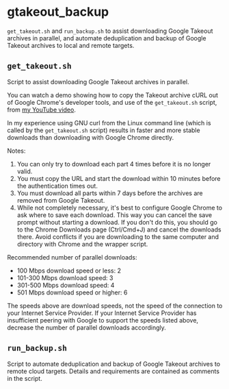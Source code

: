 # gtakeout_backup

`get_takeout.sh` and `run_backup.sh` to assist downloading Google Takeout archives in parallel, and automate deduplication and backup of Google Takeout archives to local and remote targets.

## `get_takeout.sh`

Script to assist downloading Google Takeout archives in parallel.

You can watch a demo showing how to copy the Takeout archive cURL out of Google Chrome's developer tools, and use of the `get_takeout.sh` script, from [my YouTube video](https://youtu.be/CGAS24k1PQE).

In my experience using GNU curl from the Linux command line (which is called by the `get_takeout.sh` script) results in faster and more stable downloads than downloading with Google Chrome directly.

Notes:
1. You can only try to download each part 4 times before it is no longer valid.
2. You must copy the URL and start the download within 10 minutes before the authentication times out.
3. You must download all parts within 7 days before the archives are removed from Google Takeout.
4. While not completely necessary, it's best to configure Google Chrome to ask where to save each download. This way you can cancel the save prompt without starting a download. If you don't do this, you should go to the Chrome Downloads page (Ctrl/Cmd+J) and cancel the downloads there. Avoid conflicts if you are downloading to the same computer and directory with Chrome and the wrapper script.

Recommended number of parallel downloads:
* 100 Mbps download speed or less: 2
* 101-300 Mbps download speed: 3
* 301-500 Mbps download speed: 4
* 501 Mbps download speed or higher: 6

The speeds above are download speeds, not the speed of the connection to your Internet Service Provider. If your Internet Service Provider has insufficient peering with Google to support the speeds listed above, decrease the number of parallel downloads accordingly.

## `run_backup.sh`

Script to automate deduplication and backup of Google Takeout archives to remote cloud targets. Details and requirements are contained as comments in the script.
